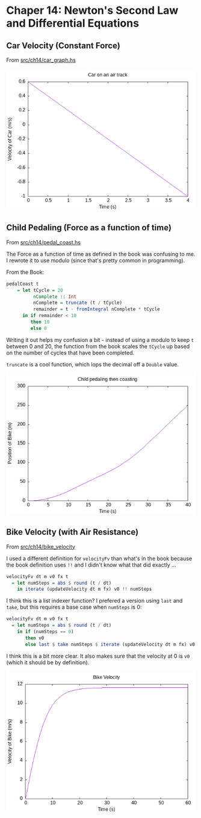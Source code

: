 # Chaper 14: Newton's Second Law and Differential Equations

## Car Velocity (Constant Force)

From [src/ch14/car_graph.hs](../src/ch14/car_graph.hs)

![Car velocity as a function of time in Example 14.1](./images/ch14_car_graph.png)

## Child Pedaling (Force as a function of time)

From [src/ch14/pedal_coast.hs](../src/ch14/pedal_coast.hs)

The Force as a function of time as defined in the book was confusing to me. I
rewrote it to use modulo (since that's pretty common in programming).

From the Book:

``` haskell
pedalCoast t 
    = let tCycle = 20
          nComplete :: Int
          nComplete = truncate (t / tCycle)
          remainder = t - fromIntegral nComplete * tCycle
      in if remainder < 10
         then 10 
         else 0
```

Writing it out helps my confusion a bit - instead of using a modulo to keep `t`
between 0 and 20, the function from the book scales the `tCycle` up based on the
number of cycles that have been completed.

`truncate` is a cool function, which lops the decimal off a `Double` value.

![Child Pedaling then Coasting 14.5](./images/ch14_pedal_coast.png)

## Bike Velocity (with Air Resistance)

From [src/ch14/bike_velocity](../src/ch14/bike_velocity.hs)

I used a different definition for `velocityFv` than what's in the book because
the book definition uses `!!` and I didn't know what that did exactly ... 

``` haskell
velocityFv dt m v0 fx t
  = let numSteps = abs $ round (t / dt)
    in iterate (updateVelocity dt m fx) v0 !! numSteps
```

I think this is a list indexer function? I prefered a version using `last` and
`take`, but this requires a base case when `numSteps` is 0:

``` haskell
velocityFv dt m v0 fx t
  = let numSteps = abs $ round (t / dt)
    in if (numSteps == 0)
       then v0
       else last $ take numSteps $ iterate (updateVelocity dt m fx) v0
```

I think this is a bit more clear. It also makes sure that the velocity at 0 is
`v0` (which it should be by definition).

![Bike Velocity considering Air Resistance](./images/ch14_bike_velocity.png)
